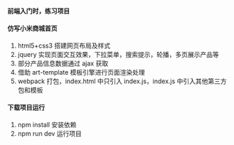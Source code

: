 #### 前端入门时，练习项目
#### 仿写小米商城首页
1. html5+css3 搭建网页布局及样式  
2. jquery 实现页面交互效果，下拉菜单，搜索提示，轮播，多页展示产品等  
3. 部分产品信息数据通过 ajax 获取  
4. 借助 art-template 模板引擎进行页面渲染处理  
5. webpack 打包，index.html 中只引入 index.js，index.js 中引入其他第三方包和模板

#### 下载项目运行
1. npm install 安装依赖
2. npm run dev 运行项目
